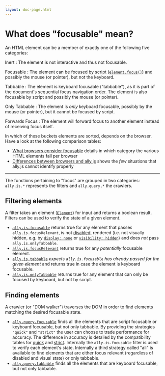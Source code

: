 ```yaml
---
layout: doc-page.html
---
```


# What does "focusable" mean?

An HTML element can be a member of exactly one of the following five categories:

Inert
: The element is not interactive and thus not focusable.

Focusable
: The element can be focused by script ([`element.focus()`](https://developer.mozilla.org/en-US/docs/Web/API/HTMLElement/focus)) and possibly the mouse (or pointer), but not the keyboard.

Tabbable
: The element is keyboard focusable ("tabbable"), as it is part of the document's sequential focus navigation order. The element is also focusable by script and possibly the mouse (or pointer).

Only Tabbable
: The element is *only* keyboard focusable, possibly by the mouse (or pointer), but it cannot be focused by script.

Forwards Focus
: The element will forward focus to another element instead of receiving focus itself.

In which of these buckets elements are sorted, depends on the browser. Have a look at the following comparison tables:

* [What browsers consider focusable](./data-tables/focusable.md) details in which category the various HTML elements fall per browser
* [Differences between browsers and ally.js](./data-tables/focusable.is.md) shows the *few* situations that ally.js cannot identify properly


---

The functions pertaining to "focus" are grouped in two categories: `ally.is.*` represents the filters and `ally.query.*` the crawlers.


## Filtering elements

A filter takes an element ([`Element`](https://developer.mozilla.org/en-US/docs/Web/API/Element)) for input and returns a boolean result. Filters can be used to verify the state of a given element.

* [`ally.is.focusable`](./api/is/focusable.md) returns true for any element that passes `ally.is.focusRelevant`, is not [disabled](https://developer.mozilla.org/en-US/docs/Mozilla/Tech/XUL/Attribute/disabled), rendered (i.e. not visually hidden, e.g. by [`display: none`](https://developer.mozilla.org/en-US/docs/Web/CSS/display) or [`visibility: hidden`](https://developer.mozilla.org/en-US/docs/Web/CSS/visibility)) and does *not* pass `ally.is.onlyTabbable`.
* [`ally.is.focusRelevant`](./api/is/focus-relevant.md) returns true for any *potentially* focusable element.
* [`ally.is.tabbable`](./api/is/tabbable.md) *expects `ally.is.focusable` has already passed for the given element* and returns true in case the element is keyboard focusable.
* [`ally.is.onlyTabbable`](./api/is/only-tabbable.md) returns true for any element that can only be focused by keyboard, but not by script.


## Finding elements

A crawler (or "DOM walker") traverses the DOM in order to find elements matching the desired focusable state.

* [`ally.query.focusable`](./api/query/focusable.md) finds all the elements that are script focusable or keyboard focusable, but not only tabbable. By providing the strategies `"quick"` and `"strict"` the user can choose to trade performance for accuracy. The difference in accuracy is detailed by the compatibility tables for [quick](./data-tables/focusable.quick.md) and [strict](./data-tables/focusable.strict.md). Internally the `ally.is.focusable` filter is used to verify each element's state. Internally a third strategy called "all" is available to find elements that are either focus relevant (regardless of disabled and visual state) or only tabbable.
* [`ally.query.tabbable`](./api/query/tabbable.md) finds all the elements that are keyboard focusable, but not only tabbable.


